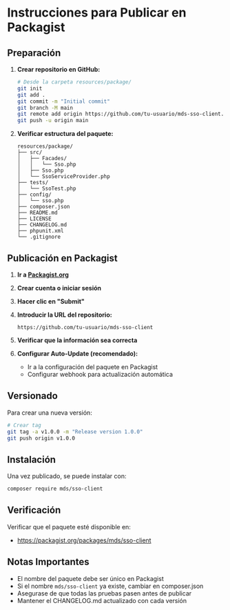 # Instrucciones para Publicar en Packagist

## Preparación

1. **Crear repositorio en GitHub:**

    ```bash
    # Desde la carpeta resources/package/
    git init
    git add .
    git commit -m "Initial commit"
    git branch -M main
    git remote add origin https://github.com/tu-usuario/mds-sso-client.git
    git push -u origin main
    ```

2. **Verificar estructura del paquete:**
    ```
    resources/package/
    ├── src/
    │   ├── Facades/
    │   │   └── Sso.php
    │   ├── Sso.php
    │   └── SsoServiceProvider.php
    ├── tests/
    │   └── SsoTest.php
    ├── config/
    │   └── sso.php
    ├── composer.json
    ├── README.md
    ├── LICENSE
    ├── CHANGELOG.md
    ├── phpunit.xml
    └── .gitignore
    ```

## Publicación en Packagist

1. **Ir a [Packagist.org](https://packagist.org/)**

2. **Crear cuenta o iniciar sesión**

3. **Hacer clic en "Submit"**

4. **Introducir la URL del repositorio:**

    ```
    https://github.com/tu-usuario/mds-sso-client
    ```

5. **Verificar que la información sea correcta**

6. **Configurar Auto-Update (recomendado):**
    - Ir a la configuración del paquete en Packagist
    - Configurar webhook para actualización automática

## Versionado

Para crear una nueva versión:

```bash
# Crear tag
git tag -a v1.0.0 -m "Release version 1.0.0"
git push origin v1.0.0
```

## Instalación

Una vez publicado, se puede instalar con:

```bash
composer require mds/sso-client
```

## Verificación

Verificar que el paquete esté disponible en:

-   https://packagist.org/packages/mds/sso-client

## Notas Importantes

-   El nombre del paquete debe ser único en Packagist
-   Si el nombre `mds/sso-client` ya existe, cambiar en composer.json
-   Asegurase de que todas las pruebas pasen antes de publicar
-   Mantener el CHANGELOG.md actualizado con cada versión
